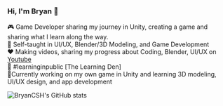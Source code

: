 ### Hi, I'm Bryan 🍂

🎮 Game Developer sharing my journey in Unity, creating a game and sharing what I learn along the way.<br/>
🌱 Self-taught in UI/UX, Blender/3D Modeling, and Game Development<br/>
❤️ Making videos, sharing my progress about Coding, Blender, UI/UX on [Youtube](https://www.youtube.com/@BryanCSH)<br/>
🌸 #learninginpublic [The Learning Den]<br/>
🎯Currently working on my own game in Unity and learning 3D modeling, UI/UX design, and app development<br/>

<!--Github Stats:(https://github-readme-stats.vercel.app/api?username=anuraghazra&show_icons=true&theme=transparent)-->
![BryanCSH's GitHub stats](https://github-readme-stats.vercel.app/api?username=BryanCSH&show_icons=true&theme=highcontrast)

